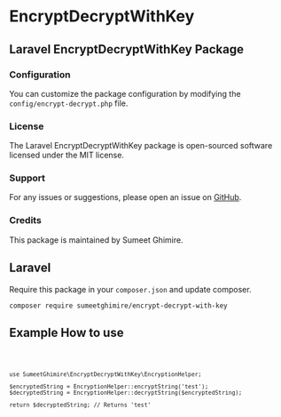 <!DOCTYPE html>
<html lang="en">


<body>

  <h1>EncryptDecryptWithKey</h1>

  <h2>Laravel EncryptDecryptWithKey Package</h2>

  <h3>Configuration</h3>
  <p>You can customize the package configuration by modifying the <code>config/encrypt-decrypt.php</code> file.</p>

  <h3>License</h3>
  <p>The Laravel EncryptDecryptWithKey package is open-sourced software licensed under the MIT license.</p>

  <h3>Support</h3>
  <p>For any issues or suggestions, please open an issue on <a href="https://github.com/sumeetghimire/encrypt-decrypt-with-key">GitHub</a>.</p>

  <h3>Credits</h3>
  <p>This package is maintained by Sumeet Ghimire.</p>

  <h2>Laravel</h2>

  <p>Require this package in your <code>composer.json</code> and update composer.</p>

<pre class="notranslate"><code>composer require sumeetghimire/encrypt-decrypt-with-key</code></pre>
  <h2>Example How to use</h2>

  <code>
    
    use SumeetGhimire\EncryptDecryptWithKey\EncryptionHelper;

    $encryptedString = EncryptionHelper::encryptString('test');
    $decryptedString = EncryptionHelper::decryptString($encryptedString);

    return $decryptedString; // Returns 'test'
  </code>


</body>

</html>
